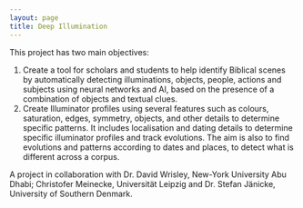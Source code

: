 ```yaml
---
layout: page
title: Deep Illumination
---
```




This project has two main objectives:

1. Create a tool for scholars and students to help identify Biblical scenes by automatically detecting illuminations, objects, people, actions and subjects using neural networks and AI, based on the presence of a combination of objects and textual clues.
2. Create Illuminator profiles using several features such as colours, saturation, edges, symmetry, objects, and other details to determine specific patterns. It includes localisation and dating details to determine specific illuminator profiles and track evolutions. The aim is also to find evolutions and patterns according to dates and places, to detect what is different across a corpus.
   

A project in collaboration with Dr. David Wrisley, New-York University Abu Dhabi; Christofer Meinecke, Universität Leipzig and Dr. Stefan Jänicke, University of Southern Denmark.

